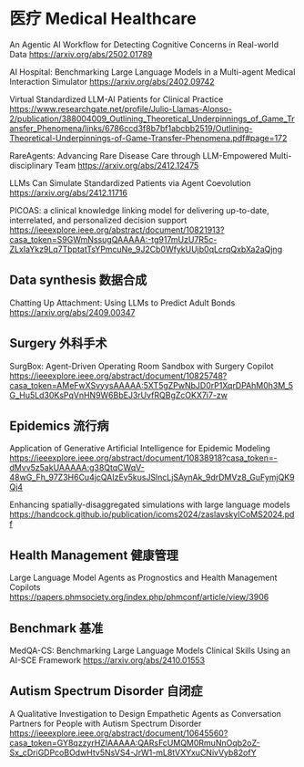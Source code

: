 # 医疗 Medical Healthcare
An Agentic AI Workflow for Detecting Cognitive Concerns in Real-world Data
https://arxiv.org/abs/2502.01789

AI Hospital: Benchmarking Large Language Models in a Multi-agent Medical Interaction Simulator
https://arxiv.org/abs/2402.09742

Virtual Standardized LLM-AI Patients for Clinical Practice
https://www.researchgate.net/profile/Julio-Llamas-Alonso-2/publication/388004009_Outlining_Theoretical_Underpinnings_of_Game_Transfer_Phenomena/links/6786ccd3f8b7bf1abcbb2519/Outlining-Theoretical-Underpinnings-of-Game-Transfer-Phenomena.pdf#page=172

RareAgents: Advancing Rare Disease Care through LLM-Empowered Multi-disciplinary Team
https://arxiv.org/abs/2412.12475

LLMs Can Simulate Standardized Patients via Agent Coevolution
https://arxiv.org/abs/2412.11716

PICOAS: a clinical knowledge linking model for delivering up-to-date, interrelated, and personalized decision support
https://ieeexplore.ieee.org/abstract/document/10821913?casa_token=S9GWmNssugQAAAAA:-tg917mUzU7R5c-ZLxIaYkz9Lq7TbptatTsYPmcuNe_9J2Cb0WfykUUjb0qLcrqQxbXa2aQjng

## Data synthesis 数据合成
Chatting Up Attachment: Using LLMs to Predict Adult Bonds
https://arxiv.org/abs/2409.00347

## Surgery 外科手术
SurgBox: Agent-Driven Operating Room Sandbox with Surgery Copilot
https://ieeexplore.ieee.org/abstract/document/10825748?casa_token=AMeFwXSvyysAAAAA:5XT5gZPwNbJD0rP1XqrDPAhM0h3M_5G_Hu5Ld30KsPqVnHN9W6BbEJ3rUvfRQBgZcOKX7i7-zw

## Epidemics 流行病
Application of Generative Artificial Intelligence for Epidemic Modeling
https://ieeexplore.ieee.org/abstract/document/10838918?casa_token=-dMvv5z5akUAAAAA:g38QtqCWqV-48wG_Fh_97Z3H6Cu4jcQAIzEv5kusJSlncLjSAynAk_9drDMVz8_GuFymjQK9Qj4

Enhancing spatially-disaggregated simulations with large
language models
https://handcock.github.io/publication/icoms2024/zaslavskyICoMS2024.pdf

## Health Management 健康管理
Large Language Model Agents as Prognostics and Health Management Copilots
https://papers.phmsociety.org/index.php/phmconf/article/view/3906
## Benchmark 基准
MedQA-CS: Benchmarking Large Language Models Clinical Skills Using an AI-SCE Framework
https://arxiv.org/abs/2410.01553

## Autism Spectrum Disorder 自闭症
A Qualitative Investigation to Design Empathetic Agents as Conversation Partners for People with Autism Spectrum Disorder
https://ieeexplore.ieee.org/abstract/document/10645560?casa_token=GY8qzzyrHZIAAAAA:QARsFcUMQM0RmuNnOqb2oZ-Sx_cDriGDPcoBOdwHtv5NsVS4-JrW1-mL8tVXYxuCNivVyb82ofY
